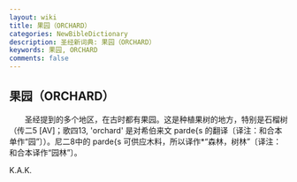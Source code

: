 ```yaml
---
layout: wiki
title: 果园（ORCHARD）
categories: NewBibleDictionary
description: 圣经新词典: 果园（ORCHARD）
keywords: 果园, ORCHARD
comments: false
---
```


## 果园（ORCHARD）

　　圣经提到的多个地区，在古时都有果园。这是种植果树的地方，特别是石榴树（传二5 [AV]；歌四13, 'orchard' 是对希伯来文 parde{s 的翻译〔译注：和合本单作“园”〕）。尼二8中的 parde{s 可供应木料，所以译作*“森林，树林”〔译注：和合本译作“园林”〕。

K.A.K.








